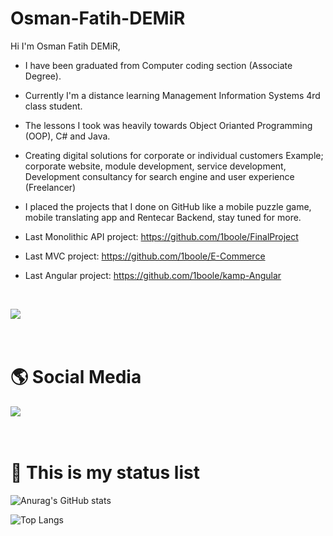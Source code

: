 # Osman-Fatih-DEMiR
Hi I'm Osman Fatih DEMiR,
* I have been graduated from Computer coding section (Associate Degree).
* Currently I'm a distance learning Management Information Systems 4rd class
student. 
* The lessons I took was heavily towards Object Orianted Programming (OOP), C# and Java. 
* Creating digital solutions for corporate or individual customers
Example; corporate website, module development, service development,
Development consultancy for search engine and user experience (Freelancer)
* I placed the projects that I done on GitHub like a mobile puzzle game, mobile translating app
and Rentecar Backend, stay tuned for more. 


* Last Monolithic API project: https://github.com/1boole/FinalProject
* Last MVC project: https://github.com/1boole/E-Commerce
* Last Angular project: https://github.com/1boole/kamp-Angular
<br/>

![](https://visitor-badge.laobi.icu/badge?page_id=1boole.1boole)
<br/><br/><br/>

# :earth_americas: Social Media 
<a href=" https://www.linkedin.com/in/osman-fatih-demir/"></a>
[<img src="https://img.shields.io/badge/LinkedIn-0077B5?style=for-the-badge&logo=linkedin&logoColor=white">](https://www.linkedin.com/in/osman-fatih-demir/)
<br/><br/><br/>







# :rocket: This is my status list
![Anurag's GitHub stats](https://github-readme-stats.vercel.app/api?username=1boole&show_icons=true&theme=radical)

![Top Langs](https://github-readme-stats.vercel.app/api/top-langs/?username=1boole&theme=tokyonight)


